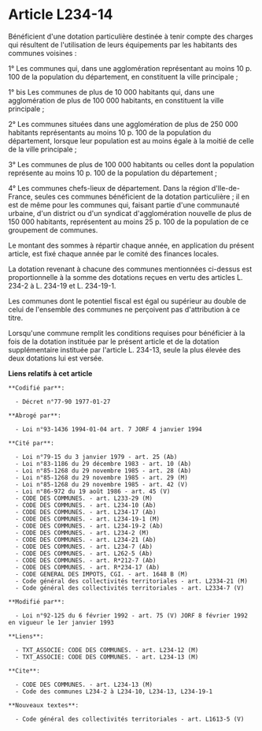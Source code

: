 # Article L234-14

Bénéficient d'une dotation particulière destinée à tenir compte des charges qui résultent de l'utilisation de leurs
équipements par les habitants des communes voisines :

1° Les communes qui, dans une agglomération représentant au moins 10 p. 100 de la population du département, en constituent
la ville principale ;

1° bis Les communes de plus de 10 000 habitants qui, dans une agglomération de plus de 100 000 habitants, en constituent la
ville principale ;

2° Les communes situées dans une agglomération de plus de 250 000 habitants représentants au moins 10 p. 100 de la population
du département, lorsque leur population est au moins égale à la moitié de celle de la ville principale ;

3° Les communes de plus de 100 000 habitants ou celles dont la population représente au moins 10 p. 100 de la population du
département ;

4° Les communes chefs-lieux de département. Dans la région d'Ile-de-France, seules ces communes bénéficient de la dotation
particulière ; il en est de même pour les communes qui, faisant partie d'une communauté urbaine, d'un district ou d'un
syndicat d'agglomération nouvelle de plus de 150 000 habitants, représentent au moins 25 p. 100 de la population de ce
groupement de communes.

Le montant des sommes à répartir chaque année, en application du présent article, est fixé chaque année par le comité des
finances locales.

La dotation revenant à chacune des communes mentionnées ci-dessus est proportionnelle à la somme des dotations reçues en
vertu des articles L. 234-2 à L. 234-19 et L. 234-19-1.

Les communes dont le potentiel fiscal est égal ou supérieur au double de celui de l'ensemble des communes ne perçoivent pas
d'attribution à ce titre.

Lorsqu'une commune remplit les conditions requises pour bénéficier à la fois de la dotation instituée par le présent article
et de la dotation supplémentaire instituée par l'article L. 234-13, seule la plus élevée des deux dotations lui est versée.

**Liens relatifs à cet article**

	**Codifié par**:

	  - Décret n°77-90 1977-01-27

	**Abrogé par**:

	  - Loi n°93-1436 1994-01-04 art. 7 JORF 4 janvier 1994

	**Cité par**:

	  - Loi n°79-15 du 3 janvier 1979 - art. 25 (Ab)
	  - Loi n°83-1186 du 29 décembre 1983 - art. 10 (Ab)
	  - Loi n°85-1268 du 29 novembre 1985 - art. 28 (Ab)
	  - Loi n°85-1268 du 29 novembre 1985 - art. 29 (M)
	  - Loi n°85-1268 du 29 novembre 1985 - art. 42 (V)
	  - Loi n°86-972 du 19 août 1986 - art. 45 (V)
	  - CODE DES COMMUNES. - art. L233-29 (M)
	  - CODE DES COMMUNES. - art. L234-10 (Ab)
	  - CODE DES COMMUNES. - art. L234-17 (Ab)
	  - CODE DES COMMUNES. - art. L234-19-1 (M)
	  - CODE DES COMMUNES. - art. L234-19-2 (Ab)
	  - CODE DES COMMUNES. - art. L234-2 (M)
	  - CODE DES COMMUNES. - art. L234-21 (Ab)
	  - CODE DES COMMUNES. - art. L234-7 (Ab)
	  - CODE DES COMMUNES. - art. L262-5 (Ab)
	  - CODE DES COMMUNES. - art. R*212-7 (Ab)
	  - CODE DES COMMUNES. - art. R*234-17 (Ab)
	  - CODE GENERAL DES IMPOTS, CGI. - art. 1648 B (M)
	  - Code général des collectivités territoriales - art. L2334-21 (M)
	  - Code général des collectivités territoriales - art. L2334-7 (V)

	**Modifié par**:

	  - Loi n°92-125 du 6 février 1992 - art. 75 (V) JORF 8 février 1992 en vigueur le 1er janvier 1993

	**Liens**:

	  - TXT_ASSOCIE: CODE DES COMMUNES. - art. L234-12 (M)
	  - TXT_ASSOCIE: CODE DES COMMUNES. - art. L234-13 (M)

	**Cite**:

	  - CODE DES COMMUNES. - art. L234-13 (M)
	  - Code des communes L234-2 à L234-10, L234-13, L234-19-1

	**Nouveaux textes**:

	  - Code général des collectivités territoriales - art. L1613-5 (V)
